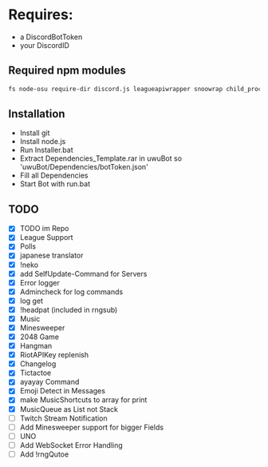 # Requires:
* a DiscordBotToken
* your DiscordID

## Required npm modules
```sh
fs node-osu require-dir discord.js leagueapiwrapper snoowrap child_process @vitalets/google-translate-api ffmpeg-binaries@3.2.2-3 ffmpeg-static ytdl-core-discord @discord.js/opus ytpl ws minimist
```

## Installation
* Install git
* Install node.js
* Run Installer.bat
* Extract Dependencies_Template.rar in uwuBot so 'uwuBot/Dependencies/botToken.json'
* Fill all Dependencies
* Start Bot with run.bat

## TODO
- [x] TODO im Repo
- [x] League Support
- [x] Polls
- [x] japanese translator
- [x] !neko
- [x] add SelfUpdate-Command for Servers
- [x] Error logger
- [x] Admincheck for log commands
- [x] log get
- [x] !headpat (included in rngsub)
- [x] Music
- [x] Minesweeper
- [x] 2048 Game
- [x] Hangman
- [x] RiotAPIKey replenish
- [x] Changelog
- [x] Tictactoe
- [x] ayayay Command
- [x] Emoji Detect in Messages
- [x] make MusicShortcuts to array for print
- [x] MusicQueue as List not Stack
- [ ] Twitch Stream Notification
- [ ] Add Minesweeper support for bigger Fields
- [ ] UNO
- [ ] Add WebSocket Error Handling
- [ ] Add !rngQutoe
